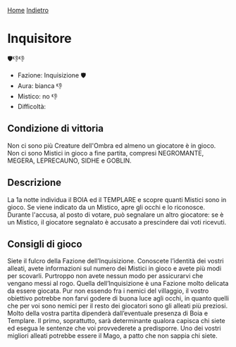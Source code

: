 [Home](/wherewolf-rules)
[Indietro](..)

# Inquisitore

<span class='emoji'>🛡️👎👎</span>

- Fazione: Inquisizione <span class='emoji'>🛡️</span>
- Aura: bianca <span class='emoji'>👎</span>
- Mistico: no <span class='emoji'>👎</span>
- Difficoltà: 

## Condizione di vittoria

Non ci sono più Creature dell'Ombra ed almeno un giocatore è in gioco. Non ci sono Mistici in gioco a fine partita, compresi NEGROMANTE, MEGERA, LEPRECAUNO, SIDHE e GOBLIN.

## Descrizione

La 1a notte individua il BOIA ed il TEMPLARE e scopre quanti Mistici sono in gioco. Se viene indicato da un Mistico, apre gli occhi e lo riconosce. Durante l'accusa, al posto di votare, può segnalare un altro giocatore: se è un Mistico, il giocatore segnalato è accusato a prescindere dai voti ricevuti.

## Consigli di gioco

Siete il fulcro della Fazione dell’Inquisizione. Conoscete l’identità dei vostri alleati, avete informazioni sul numero dei Mistici in gioco e avete più modi per scovarli. Purtroppo non avete nessun modo per assicurarvi che vengano messi al rogo. Quella dell’Inquisizione è una Fazione molto delicata da essere giocata. Pur non essendo fra i nemici del villaggio, il vostro obiettivo potrebbe non farvi godere di buona luce agli occhi, in quanto quelli che per voi sono nemici per il resto dei giocatori sono gli alleati più preziosi. Molto della vostra partita dipenderà dall’eventuale presenza di Boia e Templare. Il primo, soprattutto, sarà determinante qualora capisca chi siete ed esegua le sentenze che voi provvederete a predisporre. Uno dei vostri migliori alleati potrebbe essere il Mago, a patto che non sappia chi siete.
